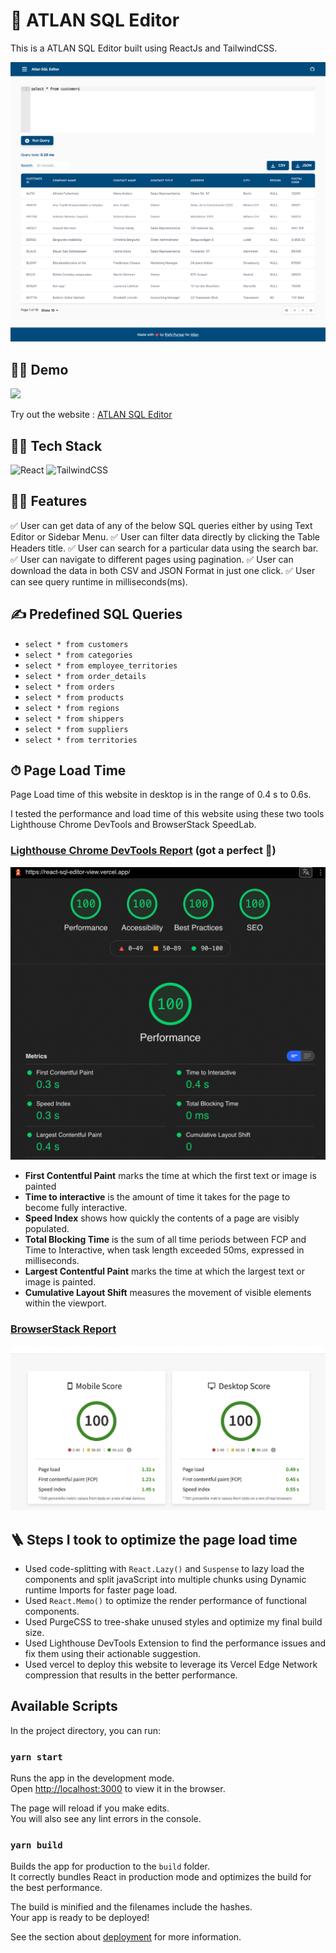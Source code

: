# 🚀 ATLAN SQL Editor

This is a ATLAN SQL Editor built using ReactJs and TailwindCSS.

![Homepage](src/assets/screenshots/screenshot-one.png)

## 👨‍💻 Demo

<a href="https://github.com/rishipurwar1/coding-space" target="blank">
<img src="https://img.shields.io/website?url=https://www.codingspace.codes&logo=github&style=flat-square" />
</a>

Try out the website : [ATLAN SQL Editor](https://atlan-react-sql-editor.netlify.app/)

## 👨‍🔧 Tech Stack

![React](https://img.shields.io/badge/react-%2320232a.svg?style=for-the-badge&logo=react&logoColor=%2361DAFB)
![TailwindCSS](https://img.shields.io/badge/tailwindcss-%2338B2AC.svg?style=for-the-badge&logo=tailwind-css&logoColor=white)

## 👨‍💻 Features

:white_check_mark: User can get data of any of the below SQL queries either by using Text Editor or Sidebar Menu.
:white_check_mark: User can filter data directly by clicking the Table Headers title.
:white_check_mark: User can search for a particular data using the search bar.
:white_check_mark: User can navigate to different pages using pagination.
:white_check_mark: User can download the data in both CSV and JSON Format in just one click.
:white_check_mark: User can see query runtime in milliseconds(ms).

## ✍️ Predefined SQL Queries

- `select * from customers`
- `select * from categories`
- `select * from employee_territories`
- `select * from order_details`
- `select * from orders`
- `select * from products`
- `select * from regions`
- `select * from shippers`
- `select * from suppliers`
- `select * from territories`

## ⏱ Page Load Time

Page Load time of this website in desktop is in the range of 0.4 s to 0.6s.

I tested the performance and load time of this website using these two tools Lighthouse Chrome DevTools and BrowserStack SpeedLab.

### [Lighthouse Chrome DevTools Report](https://developers.google.com/web/tools/lighthouse#devtools) (got a perfect 💯)

![lighthouse report](src/assets/screenshots/screenshot-two.png)

- **First Contentful Paint** marks the time at which the first text or image is painted
- **Time to interactive** is the amount of time it takes for the page to become fully interactive.
- **Speed Index** shows how quickly the contents of a page are visibly populated.
- **Total Blocking Time** is the sum of all time periods between FCP and Time to Interactive, when task length exceeded 50ms, expressed in milliseconds.
- **Largest Contentful Paint** marks the time at which the largest text or image is painted.
- **Cumulative Layout Shift** measures the movement of visible elements within the viewport.

### [BrowserStack Report](https://www.browserstack.com/speedlab)

![browserstack report](src/assets/screenshots/screenshot-three.png)

## 🪜 Steps I took to optimize the page load time

- Used code-splitting with `React.Lazy()` and `Suspense` to lazy load the components and split javaScript into multiple chunks using Dynamic runtime Imports for faster page load.
- Used `React.Memo()` to optimize the render performance of functional components.
- Used PurgeCSS to tree-shake unused styles and optimize my final build size.
- Used Lighthouse DevTools Extension to find the performance issues and fix them using their actionable suggestion.
- Used vercel to deploy this website to leverage its Vercel Edge Network compression that results in the better performance.

## Available Scripts

In the project directory, you can run:

### `yarn start`

Runs the app in the development mode.\
Open [http://localhost:3000](http://localhost:3000) to view it in the browser.

The page will reload if you make edits.\
You will also see any lint errors in the console.

### `yarn build`

Builds the app for production to the `build` folder.\
It correctly bundles React in production mode and optimizes the build for the best performance.

The build is minified and the filenames include the hashes.\
Your app is ready to be deployed!

See the section about [deployment](https://facebook.github.io/create-react-app/docs/deployment) for more information.
